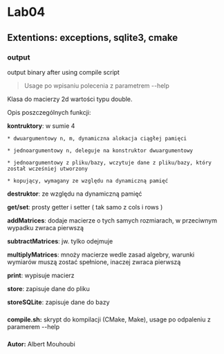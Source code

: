 # Lab04
## Extentions: exceptions, sqlite3, cmake

### output
output binary after using compile script
 > Usage po wpisaniu polecenia z parametrem --help

Klasa do macierzy 2d wartości typu double.

Opis poszczególnych funkcji:

**kontruktory**: w sumie 4

    * dwuargumentowy n, m, dynamiczna alokacja ciągłej pamięci

    * jednoargumentowy n, deleguje na konstruktor dwuargumentowy

    * jednoargumentowy z pliku/bazy, wczytuje dane z pliku/bazy, który został wcześniej utworzony

    * kopujący, wymagany ze względu na dynamiczną pamięć

**destruktor**: ze względu na dynamiczną pamięć

**get/set**: prosty getter i setter ( tak samo z cols i rows )

**addMatrices**: dodaje macierze o tych samych rozmiarach, w przeciwnym wypadku zwraca pierwszą

**subtractMatrices**: jw. tylko odejmuje

**multiplyMatrices**: mnoży macierze wedle zasad algebry, warunki wymiarów muszą zostać spełnione, inaczej zwraca pierwszą

**print**: wypisuje macierz

**store**: zapisuje dane do pliku

**storeSQLite**: zapisuje dane do bazy

###

**compile.sh:**
skrypt do kompilacji (CMake, Make), usage po odpaleniu z paramerem --help

###

**Autor:** Albert Mouhoubi
